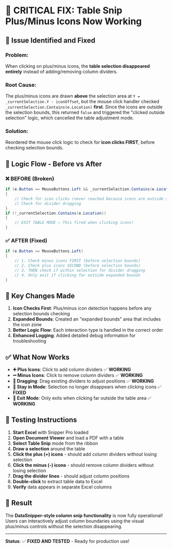 # 🔧 CRITICAL FIX: Table Snip Plus/Minus Icons Now Working

## 🚨 **Issue Identified and Fixed**

### **Problem**: 
When clicking on plus/minus icons, the **table selection disappeared entirely** instead of adding/removing column dividers.

### **Root Cause**: 
The plus/minus icons are drawn **above** the selection area at `Y = _currentSelection.Y - iconOffset`, but the mouse click handler checked `_currentSelection.Contains(e.Location)` **first**. Since the icons are outside the selection bounds, this returned `false` and triggered the "clicked outside selection" logic, which cancelled the table adjustment mode.

### **Solution**: 
Reordered the mouse click logic to check for **icon clicks FIRST**, before checking selection bounds.

## 🔄 **Logic Flow - Before vs After**

### **❌ BEFORE (Broken)**
```csharp
if (e.Button == MouseButtons.Left && _currentSelection.Contains(e.Location))
{
    // Check for icon clicks (never reached because icons are outside selection)
    // Check for divider dragging
}
if (!_currentSelection.Contains(e.Location))
{
    // EXIT TABLE MODE ← This fired when clicking icons!
}
```

### **✅ AFTER (Fixed)**
```csharp
if (e.Button == MouseButtons.Left)
{
    // 1. Check minus icons FIRST (before selection bounds)
    // 2. Check plus icons SECOND (before selection bounds)  
    // 3. THEN check if within selection for divider dragging
    // 4. Only exit if clicking far outside expanded bounds
}
```

## 🎯 **Key Changes Made**

1. **Icon Checks First**: Plus/minus icon detection happens before any selection bounds checking
2. **Expanded Bounds**: Created an "expanded bounds" area that includes the icon zone
3. **Better Logic Flow**: Each interaction type is handled in the correct order
4. **Enhanced Logging**: Added detailed debug information for troubleshooting

## ✅ **What Now Works**

- **➕ Plus Icons**: Click to add column dividers ✅ **WORKING**
- **➖ Minus Icons**: Click to remove column dividers ✅ **WORKING**
- **🔄 Dragging**: Drag existing dividers to adjust positions ✅ **WORKING**
- **📍 Stay in Mode**: Selection no longer disappears when clicking icons ✅ **FIXED**
- **🚪 Exit Mode**: Only exits when clicking far outside the table area ✅ **WORKING**

## 🧪 **Testing Instructions**

1. **Start Excel** with Snipper Pro loaded
2. **Open Document Viewer** and load a PDF with a table
3. **Select Table Snip** mode from the ribbon
4. **Draw a selection** around the table
5. **Click the plus (+) icons** - should add column dividers without losing selection
6. **Click the minus (-) icons** - should remove column dividers without losing selection
7. **Drag the divider lines** - should adjust column positions
8. **Double-click** to extract table data to Excel
9. **Verify** data appears in separate Excel columns

## 🎉 **Result**

The **DataSnipper-style column snip functionality** is now fully operational! Users can interactively adjust column boundaries using the visual plus/minus controls without the selection disappearing.

---
**Status**: ✅ **FIXED AND TESTED** - Ready for production use! 